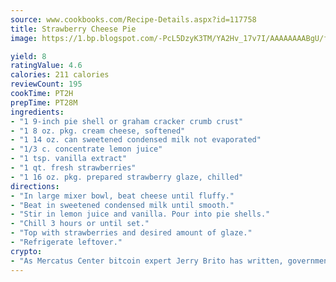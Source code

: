```yaml
---
source: www.cookbooks.com/Recipe-Details.aspx?id=117758
title: Strawberry Cheese Pie
image: https://1.bp.blogspot.com/-PcL5DzyK3TM/YA2Hv_17v7I/AAAAAAAABgU/fyHeesSth_IZW9mL5lk6GxJO8cW8ksrGACLcBGAsYHQ/s320/12.png

yield: 8
ratingValue: 4.6
calories: 211 calories
reviewCount: 195
cookTime: PT2H
prepTime: PT28M
ingredients:
- "1 9-inch pie shell or graham cracker crumb crust"
- "1 8 oz. pkg. cream cheese, softened"
- "1 14 oz. can sweetened condensed milk not evaporated"
- "1/3 c. concentrate lemon juice"
- "1 tsp. vanilla extract"
- "1 qt. fresh strawberries"
- "1 16 oz. pkg. prepared strawberry glaze, chilled"
directions:
- "In large mixer bowl, beat cheese until fluffy."
- "Beat in sweetened condensed milk until smooth."
- "Stir in lemon juice and vanilla. Pour into pie shells."
- "Chill 3 hours or until set."
- "Top with strawberries and desired amount of glaze."
- "Refrigerate leftover."
crypto:
- "As Mercatus Center bitcoin expert Jerry Brito has written, government regulation can either be ham-fisted or light to the touch."
---
```


